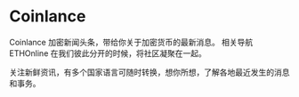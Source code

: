 # 

# Coinlance

Coinlance 加密新闻头条，带给你关于加密货币的最新消息。 相关导航 ETHOnline 在我们彼此分开的时候，将社区凝聚在一起。

关注新鲜资讯，有多个国家语言可随时转换，想你所想，了解各地最近发生的消息和事务。

